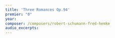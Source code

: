 ```yaml
---
title: 'Three Romances Op.94'
premier: "0"
year: 
composer: /composers/robert-schumann-fred-hemke
audio_excerpts: 
---
```

